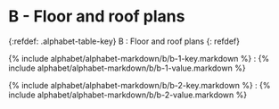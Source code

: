 <div data-role="collapsible" data-inset="false" markdown="1">
<h1 class="cart-collapsible-div">B - Floor and roof plans</h1>

{:refdef: .alphabet-table-key}
B
: Floor and roof plans
{: refdef}

{% include alphabet/alphabet-markdown/b/b-1-key.markdown %}
: {% include alphabet/alphabet-markdown/b/b-1-value.markdown %}

{% include alphabet/alphabet-markdown/b/b-2-key.markdown %}
: {% include alphabet/alphabet-markdown/b/b-2-value.markdown %}

</div>
